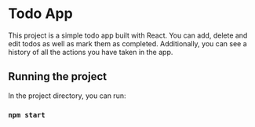 # Todo App

This project is a simple todo app built with React. You can add, delete and edit todos as well as mark them as completed. Additionally, you can see a history of all the actions you have taken in the app.



## Running the project

In the project directory, you can run:

### `npm start`
